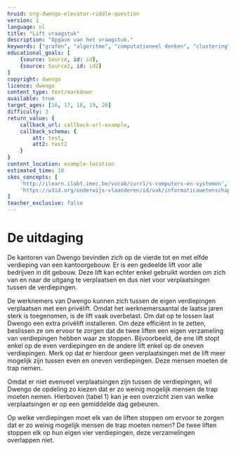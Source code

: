 ```yaml
---
hruid: org-dwengo-elevator-riddle-question
version: 1
language: nl
title: "Lift vraagstuk"
description: "Opgave van het vraagstuk."
keywords: ["grafen", "algoritme", "computationeel denken", "clustering"]
educational_goals: [
    {source: Source, id: id}, 
    {source: Source2, id: id2}
]
copyright: dwengo
licence: dwengo
content_type: text/markdown
available: true
target_ages: [16, 17, 18, 19, 20]
difficulty: 3
return_value: {
    callback_url: callback-url-example,
    callback_schema: {
        att: test,
        att2: test2
    }
}
content_location: example-location
estimated_time: 10
skos_concepts: [
    'http://ilearn.ilabt.imec.be/vocab/curr1/s-computers-en-systemen', 
    'https://w3id.org/onderwijs-vlaanderen/id/vak/informaticawetenschappen'
]
teacher_exclusive: false
---
```


# De uitdaging
De kantoren van Dwengo bevinden zich op de vierde tot en met elfde verdieping van een kantoorgebouw. Er is een gedeelde lift voor alle bedrijven in dit gebouw. Deze lift kan echter enkel gebruikt worden om zich van en naar de uitgang te verplaatsen en dus niet voor verplaatsingen tussen de verdiepingen.

De werknemers van Dwengo kunnen zich tussen de eigen verdiepingen verplaatsen met een privélift. Omdat het werknemersaantal de laatse jaren sterk is toegenomen, is de lift vaak overbelast. Om dat op te lossen laat Dwengo een extra privélift installeren. Om deze efficiënt in te zetten, beslissen ze om ervoor te zorgen dat de twee liften een eigen verzameling van verdiepingen hebben waar ze stoppen. Bijvoorbeeld, de ene lift stopt enkel op de even verdiepingen en de andere lift enkel op de oneven verdiepingen. Merk op dat er hierdoor geen verplaatsingen met de lift meer mogelijk zijn tussen even en oneven verdiepingen. Deze mensen moeten de trap nemen.

Omdat er niet evenveel verplaatsingen zijn tussen de verdiepingen, wil Dwengo de opdeling zo kiezen dat er zo weinig mogelijk mensen de trap moeten nemen. Hierboven (tabel 1) kan je een overzicht zien van welke verplaatsingen er op een gemiddelde dag gebeuren.

Op welke verdiepingen moet elk van de liften stoppen om ervoor te zorgen dat er zo weinig mogelijk mensen de trap moeten nemen? De twee liften stoppen elk op hun eigen vier verdiepingen, deze verzamelingen overlappen niet.

